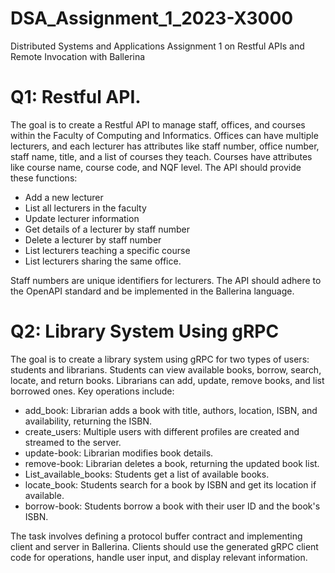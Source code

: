 # DSA_Assignment_1_2023-X3000
Distributed Systems and Applications Assignment 1 on Restful APIs and Remote Invocation with Ballerina 

# Q1: Restful API.

The goal is to create a Restful API to manage staff, offices, and courses within the Faculty of Computing and Informatics. Offices can have multiple lecturers, and each lecturer has attributes like staff number, office number, staff name, title, and a list of courses they teach. Courses have attributes like course name, course code, and NQF level. The API should provide these functions:
- Add a new lecturer
- List all lecturers in the faculty
- Update lecturer information
- Get details of a lecturer by staff number
- Delete a lecturer by staff number
- List lecturers teaching a specific course
- List lecturers sharing the same office.

Staff numbers are unique identifiers for lecturers. The API should adhere to the OpenAPI standard and be implemented in the Ballerina language.

# Q2: Library System Using gRPC

The goal is to create a library system using gRPC for two types of users: students and librarians. Students can view available books, borrow, search, locate, and return books. Librarians can add, update, remove books, and list borrowed ones. Key operations include:

- add_book: Librarian adds a book with title, authors, location, ISBN, and availability, returning the ISBN.
- create_users: Multiple users with different profiles are created and streamed to the server.
- update-book: Librarian modifies book details.
- remove-book: Librarian deletes a book, returning the updated book list.
- List_available_books: Students get a list of available books.
- locate_book: Students search for a book by ISBN and get its location if available.
- borrow-book: Students borrow a book with their user ID and the book's ISBN.

The task involves defining a protocol buffer contract and implementing client and server in Ballerina. Clients should use the generated gRPC client code for operations, handle user input, and display relevant information.

